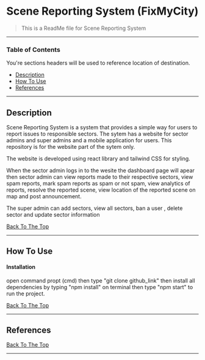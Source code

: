 # Scene Reporting System (FixMyCity)



> This is a ReadMe file for Scene Reporting System

---

### Table of Contents
You're sections headers will be used to reference location of destination.

- [Description](#description)
- [How To Use](#how-to-use)
- [References](#references)



---

## Description

Scene Reporting System is a system that provides a simple way for users to report issues to responsible sectors. 
The sytem has a website for sector admins and super admins  and a mobile application for users. This repository is for the website part of the sytem only.

The website is developed using react library and tailwind CSS for styling.

When the sector admin logs in to the wesite the dashboard page will apear then sector admin can view reports made to their respective sectors, view spam reports, 
mark spam reports as spam or not spam, view analytics of reports, resolve the reported scene, view location of the reported scene on map and post announcement. 

The super admin can add sectors, view all sectors, ban a user , delete sector and update sector information 



[Back To The Top](#read-me-template)

---

## How To Use

#### Installation
open command propt (cmd) then type "git clone github_link" then install all dependencies by typing "npm install" on terminal then type "npm start" to run the project.






[Back To The Top](#read-me-template)

---

## References
[Back To The Top](#read-me-template)

---





